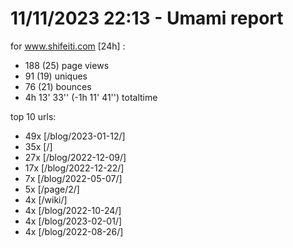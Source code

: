 # 11/11/2023 22:13 - Umami report
for www.shifeiti.com [24h] :

 - 188 (25) page views
 - 91 (19) uniques
 - 76 (21) bounces
 - 4h 13' 33'' (-1h 11' 41'') totaltime


top 10 urls:
 - 49x [/blog/2023-01-12/]
 - 35x [/]
 - 27x [/blog/2022-12-09/]
 - 17x [/blog/2022-12-22/]
 - 7x [/blog/2022-05-07/]
 - 5x [/page/2/]
 - 4x [/wiki/]
 - 4x [/blog/2022-10-24/]
 - 4x [/blog/2023-02-01/]
 - 4x [/blog/2022-08-26/]


